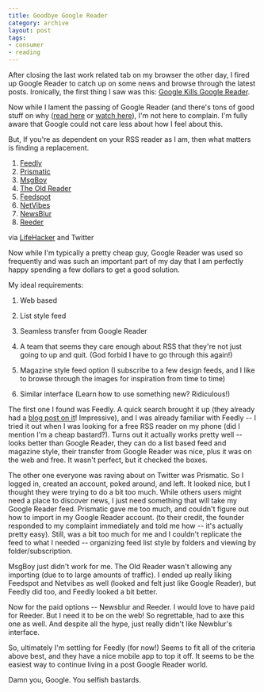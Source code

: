 ```yaml
---
title: Goodbye Google Reader
category: archive
layout: post
tags:
- consumer
- reading
---
```


After closing the last work related tab on my browser the other day, I fired up Google Reader to catch up on some news and browse through the latest posts. Ironically, the first thing I saw was this: [Google Kills Google Reader](http://gigaom.com/2013/03/13/google-kills-google-reader-will-go-offline-on-july-1-2013/).

Now while I lament the passing of Google Reader (and there's tons of good stuff on why ([read here](http://blog.calbucci.com/2013/03/google-is-about-to-learn-tough-lesson.html) or [watch here](http://www.youtube.com/watch?v=A25VgNZDQ08)), I'm not here to complain. I'm fully aware that Google could not care less about how I feel about this.

But, If you're as dependent on your RSS reader as I am, then what matters is finding a replacement.

1. [Feedly](http://www.feedly.com)
2. [Prismatic](http://www.getprismatic.com)
3. [MsgBoy](http://www.msgboy.com/index.html)
4. [The Old Reader](http://theoldreader.com/)
5. [Feedspot](http://www.feedspot.com)
6. [NetVibes](http://www.netvibes.com)
7. [NewsBlur](http://www.newsblur.com)
8. [Reeder](http://www.reederapp.com)

via [LifeHacker](http://lifehacker.com/5990456/google-reader-is-getting-shut-down-here-are-the-best-alternatives) and Twitter

Now while I'm typically a pretty cheap guy, Google Reader was used so frequently and was such an important part of my day that I am perfectly happy spending a few dollars to get a good solution.

My ideal requirements:

1. Web based

2. List style feed

3. Seamless transfer from Google Reader

4. A team that seems they care enough about RSS that they're not just going to up and quit. (God forbid I have to go through this again!)

5. Magazine style feed option (I subscribe to a few design feeds, and I like to browse through the images for inspiration from time to time)

6. Similar interface (Learn how to use something new? Ridiculous!)

The first one I found was Feedly. A quick search brought it up (they already had a [blog post on it](http://blog.feedly.com/2013/03/14/google-reader/)! Impressive), and I was already familiar with Feedly -- I tried it out when I was looking for a free RSS reader on my phone (did I mention I'm a cheap bastard?). Turns out it actually works pretty well -- looks better than Google Reader, they can do a list based feed and magazine style, their transfer from Google Reader was nice, plus it was on the web and free. It wasn't perfect, but it checked the boxes.

The other one everyone was raving about on Twitter was Prismatic. So I logged in, created an account, poked around, and left. It looked nice, but I thought they were trying to do a bit too much. While others users might need a place to discover news, I just need something that will take my Google Reader feed. Prismatic gave me too much, and couldn't figure out how to import in my Google Reader account. (to their credit, the founder responded to my complaint immediately and told me how -- it's actually pretty easy). Still, was a bit too much for me and I couldn't replicate the feed to what I needed -- organizing feed list style by folders and viewing by folder/subscription.

MsgBoy just didn't work for me. The Old Reader wasn't allowing any importing (due to to large amounts of traffic). I ended up really liking Feedspot and Netvibes as well (looked and felt just like Google Reader), but Feedly did too, and Feedly looked a bit better.

Now for the paid options -- Newsblur and Reeder. I would love to have paid for Reeder. But I need it to be on the web! So regrettable, had to axe this one as well. And despite all the hype, just really didn't like Newblur's interface.

So, ultimately I'm settling for Feedly (for now!) Seems to fit all of the criteria above best, and they have a nice mobile app to top it off. It seems to be the easiest way to continue living in a post Google Reader world.

Damn you, Google. You selfish bastards.